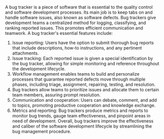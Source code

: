 A bug tracker is a piece of software that is essential to the quality control and software development processes. Its main job is to keep tabs on and handle software issues, also known as software defects. 
Bug trackers give development teams a centralized method for logging, classifying, and ranking reported issues. This promotes efficient communication and teamwork.
A bug tracker's essential features include:

1.	Issue reporting: Users have the option to submit thorough bug reports that include descriptions, how-to instructions, and any pertinent attachments.
2.	Issue tracking: Each reported issue is given a special identification by the bug tracker, allowing for simple monitoring and reference throughout the development lifecycle.
3.	Workflow management enables teams to build and personalize processes that guarantee reported defects move through multiple phases, including triage, assignment, repairing, testing, and resolution.
4.	Bug trackers allow teams to prioritize issues and allocate them to certain team members, assuring prompt resolution.
5.	Communication and cooperation: Users can debate, comment, and add to topics, promoting productive cooperation and knowledge exchange.
6.	Metrics and reporting: Bug trackers produce metrics and reports to monitor bug trends, gauge team effectiveness, and pinpoint areas in need of development.
Overall, bug trackers improve the effectiveness and caliber of the software development lifecycle by streamlining the bug management procedure.
